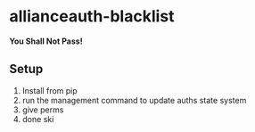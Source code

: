 # allianceauth-blacklist
**You Shall Not Pass!**

## Setup
1. Install from pip
2. run the management command to update auths state system
3. give perms
4. done ski